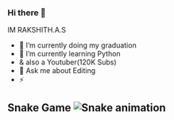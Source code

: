 ### Hi there 👋
IM RAKSHITH.A.S



- 🔭 I’m currently doing my graduation
- 🌱 I’m currently learning Python
-   & also a Youtuber(120K Subs)
- 💬 Ask me about Editing
- ⚡ 

## Snake Game ![Snake animation](https://github.com/mirsaid-mirzohidov/mirsaid-mirzohidov/blob/output/github-contribution-grid-snake.svg)
